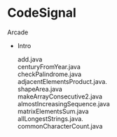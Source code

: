 #                                 CodeSignal

Arcade
  * Intro
    
     add.java <br>
     centuryFromYear.java          <br> 
     checkPalindrome.java          <br>
     adjacentElementsProduct.java. <br>
     shapeArea.java                <br>
     makeArrayConsecutive2.java    <br>
     almostIncreasingSequence.java <br>
     matrixElementsSum.java        <br>
     allLongestStrings.java.       <br>
     commonCharacterCount.java     <br>
